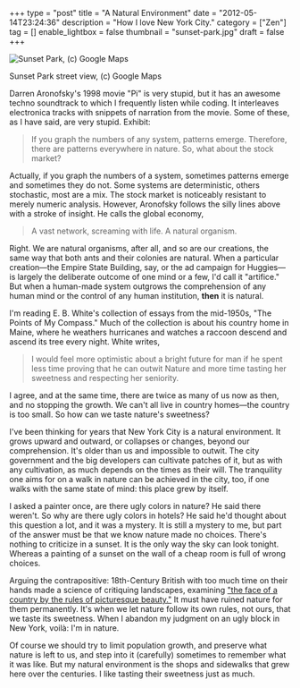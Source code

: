 +++
type = "post"
title = "A Natural Environment"
date = "2012-05-14T23:24:36"
description = "How I love New York City."
category = ["Zen"]
tag = []
enable_lightbox = false
thumbnail = "sunset-park.jpg"
draft = false
+++

<p><img style="display:block; margin-left:auto; margin-right:auto;" src="sunset-park.jpg" title="Sunset Park, (c) Google Maps" /></p>
<p>Sunset Park street view, (c) Google Maps</p>
<p>Darren Aronofsky's 1998 movie "Pi" is very stupid, but it has an awesome
techno soundtrack to which I frequently listen while coding. It
interleaves electronica tracks with snippets of narration from the
movie. Some of these, as I have said, are very stupid. Exhibit:</p>
<blockquote>
<p>If you graph the numbers of any system, patterns emerge. Therefore,
there are patterns everywhere in nature. So, what about the stock
market?</p>
</blockquote>
<p>Actually, if you graph the numbers of a system, sometimes patterns
emerge and sometimes they do not. Some systems are deterministic, others
stochastic, most are a mix. The stock market is noticeably resistant to
merely numeric analysis. However, Aronofsky follows the silly lines
above with a stroke of insight. He calls the global economy,</p>
<blockquote>
<p>A vast network, screaming with life. A natural organism.</p>
</blockquote>
<p>Right. We are natural organisms, after all, and so are our creations,
the same way that both ants and their colonies are natural. When a
particular creation&mdash;the Empire State Building, say, or the ad campaign
for Huggies&mdash;is largely the deliberate outcome of one mind or a few, I'd
call it "artifice." But when a human-made system outgrows the
comprehension of any human mind or the control of any human institution,
<strong>then</strong> it is natural.</p>
<p>I'm reading E. B. White's collection of essays from the mid-1950s, "The
Points of My Compass." Much of the collection is about his country home
in Maine, where he weathers hurricanes and watches a raccoon descend and
ascend its tree every night. White writes,</p>
<blockquote>
<p>I would feel more optimistic about a bright future for man if he spent
less time proving that he can outwit Nature and more time tasting her
sweetness and respecting her seniority.</p>
</blockquote>
<p>I agree, and at the same time, there are twice as many of us now as
then, and no stopping the growth. We can't all live in country homes&mdash;the
country is too small. So how can we taste nature's sweetness?</p>
<p>I've been thinking for years that New York City is a natural
environment. It grows upward and outward, or collapses or changes,
beyond our comprehension. It's older than us and impossible to outwit.
The city government and the big developers can cultivate patches of it,
but as with any cultivation, as much depends on the times as their will.
The tranquility one aims for on a walk in nature can be achieved in the
city, too, if one walks with the same state of mind: this place grew by
itself.</p>
<p>I asked a painter once, are there ugly colors in nature? He said there
weren't. So why are there ugly colors in hotels? He said he'd thought
about this question a lot, and it was a mystery. It is still a mystery
to me, but part of the answer must be that we know nature made no
choices. There's nothing to criticize in a sunset. It is the only way
the sky can look tonight. Whereas a painting of a sunset on the wall of
a cheap room is full of wrong choices.</p>
<p>Arguing the contrapositive: 18th-Century British with too much time on
their hands made a science of critiquing landscapes, examining <a href="http://en.wikipedia.org/wiki/Picturesque">"the
face of a country by the rules of picturesque
beauty."</a> It must have ruined
nature for them permanently. It's when we let nature follow its own
rules, not ours, that we taste its sweetness. When I abandon my judgment
on an ugly block in New York, voil&agrave;: I'm in nature.</p>
<p>Of course we should try to limit population growth, and preserve what
nature is left to us, and step into it (carefully) sometimes to remember
what it was like. But my natural environment is the shops and sidewalks
that grew here over the centuries. I like tasting their sweetness just
as much.</p>
